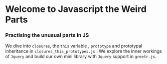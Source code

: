 # Welcome to Javascript the Weird Parts

### Practising the unusual parts in JS

We dive into `closures`, the `this` variable , `prototype` and prototypal inheritance in `closures_this_prototypes.js` . We explore the inner workings of `Jquery` and build our own mini library with `Jquery` support in `greetr.js`.
